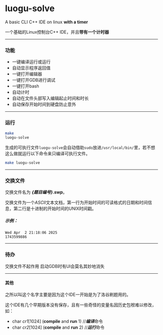 # luogu-solve

A basic CLI C++ IDE on linux **with a timer**

一个基础的Linux控制台C++ IDE，并且**带有一个计时器**

---
### 功能
- 一键编译运行或运行
- 自动显示程序返回值
- 一键打开编辑器
- 一键打开GDB进行调试
- 一键打开bash
- 自动计时
- 自动在文件头部写入编辑起止时间和时长
- 自动保存开始时间到硬盘防止意外

---
### 运行

```bash
make
luogu-solve
```
生成的可执行文件`luogu-solve`会自动借助`sudo`放进`/usr/local/bin/`里，若不想这么做就运行以下命令来只编译可执行文件。
```bash
make luogu-solve
```

---
### 交换文件

交换文件名为 ***{题目编号}.swp***。

交换文件为一个*ASCII*文本文档，第一行为开始时间的可读格式的日期和时间信息，第二行是十进制的开始时间的UNIX时间戳。
##### 示例：
```
Wed Apr  2 21:18:06 2025
1743599886
```

---
### 待办

交换文件不起作用
启动GDB时有UI会莫名其妙地消失

---
#### 其他

之所以叫这个名字主要是因为这个IDE一开始是为了洛谷刷题用的。

这个IDE有几个早期版本没有保存，且有一些奇怪的变量名因历史包袱难以修改，如：

- char *cr1*[1024] (**compile** and **run** 1) //***编译***命令
- char *cr2*[1024] (**compile** and **run** 2) //***运行***命令
